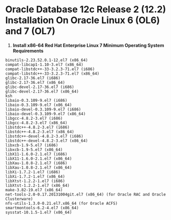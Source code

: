 # Oracle Database 12c Release 2 \(12.2\) Installation On Oracle Linux 6 \(OL6\) and 7 \(OL7\)







1. **Install  x86-64 Red Hat Enterprise Linux 7 Minimum Operating System Requirements**

```
binutils-2.23.52.0.1-12.el7 (x86_64)
compat-libcap1-1.10-3.el7 (x86_64)
compat-libstdc++-33-3.2.3-71.el7 (i686)
compat-libstdc++-33-3.2.3-71.el7 (x86_64)
glibc-2.17-36.el7 (i686)
glibc-2.17-36.el7 (x86_64)
glibc-devel-2.17-36.el7 (i686)
glibc-devel-2.17-36.el7 (x86_64)
ksh
libaio-0.3.109-9.el7 (i686)
libaio-0.3.109-9.el7 (x86_64)
libaio-devel-0.3.109-9.el7 (i686)
libaio-devel-0.3.109-9.el7 (x86_64)
libgcc-4.8.2-3.el7 (i686)
libgcc-4.8.2-3.el7 (x86_64)
libstdc++-4.8.2-3.el7 (i686)
libstdc++-4.8.2-3.el7 (x86_64)
libstdc++-devel-4.8.2-3.el7 (i686)
libstdc++-devel-4.8.2-3.el7 (x86_64)
libxcb-1.9-5.el7 (i686)
libxcb-1.9-5.el7 (x86_64)
libX11-1.6.0-2.1.el7 (i686)
libX11-1.6.0-2.1.el7 (x86_64)
libXau-1.0.8-2.1.el7 (i686)
libXau-1.0.8-2.1.el7 (x86_64)
libXi-1.7.2-1.el7 (i686)
libXi-1.7.2-1.el7 (x86_64)
libXtst-1.2.2-1.el7 (i686)
libXtst-1.2.2-1.el7 (x86_64)
make-3.82-19.el7 (x86_64)
net-tools-2.0-0.17.20131004git.el7 (x86_64) (for Oracle RAC and Oracle Clusterware)
nfs-utils-1.3.0-0.21.el7.x86_64 (for Oracle ACFS)
smartmontools-6.2-4.el7 (x86_64)
sysstat-10.1.5-1.el7 (x86_64)
```



